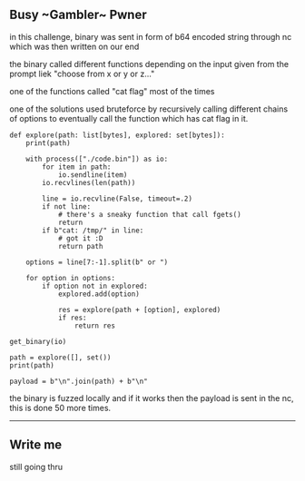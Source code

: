 ## Busy ~Gambler~ Pwner

in this challenge, binary was sent in form of b64 encoded string through nc which was then written on our end

the binary called different functions depending on the input given from the prompt liek "choose from x or y or z..."

one of the functions called "cat flag" most of the times

one of the solutions used bruteforce by recursively calling different chains of options to eventually call the function which has cat flag in it.


```
def explore(path: list[bytes], explored: set[bytes]):
    print(path)

    with process(["./code.bin"]) as io:
        for item in path:
            io.sendline(item)
        io.recvlines(len(path))

        line = io.recvline(False, timeout=.2)
        if not line:
            # there's a sneaky function that call fgets()
            return
        if b"cat: /tmp/" in line:
            # got it :D
            return path

    options = line[7:-1].split(b" or ")

    for option in options:
        if option not in explored:
            explored.add(option)

            res = explore(path + [option], explored)
            if res:
                return res

get_binary(io)

path = explore([], set())
print(path)

payload = b"\n".join(path) + b"\n"
```
the binary is fuzzed locally and if it works then the payload is sent in the nc, this is done 50 more times.

---
## Write me

still going thru

